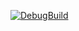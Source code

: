 [![DebugBuild](https://github.com/TsubokiHayato/GameEngine3/actions/workflows/DebugBuild.yml/badge.svg)](https://github.com/TsubokiHayato/GameEngine3/actions/workflows/DebugBuild.yml)
